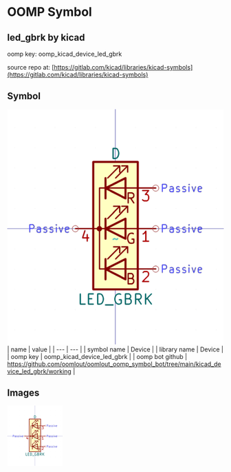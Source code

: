 # OOMP Symbol  
## led_gbrk  by kicad  
  
oomp key: oomp_kicad_device_led_gbrk  
  
source repo at: [https://gitlab.com/kicad/libraries/kicad-symbols](https://gitlab.com/kicad/libraries/kicad-symbols)  
## Symbol  
  
[![working.png](working_600.png)](working.png)  
| name | value | 
| --- | --- | 
| symbol name | Device | 
| library name | Device | 
| oomp key | oomp_kicad_device_led_gbrk | 
| oomp bot github | https://github.com/oomlout/oomlout_oomp_symbol_bot/tree/main/kicad_device_led_gbrk/working | 
## Images  
  
[![working.png](working_140.png)](working.png)  
